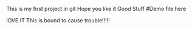 This is my first project in git
Hope you like it
Good Stuff
#Demo file here

lOVE IT
This is bound to cause trouble!!!!!   
